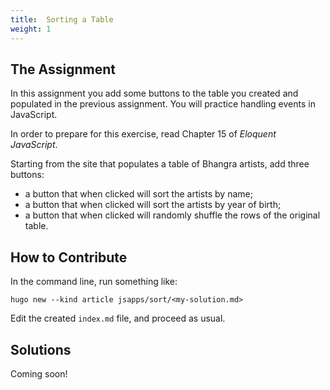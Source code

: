 ```yaml
---
title:  Sorting a Table
weight: 1
---
```


## The Assignment

In this assignment you add some buttons to the table you created and populated in the previous assignment. You will practice handling events in JavaScript.

In order to prepare for this exercise, read Chapter 15 of _Eloquent JavaScript_.

Starting from the site that populates a table of Bhangra artists, add three buttons:

* a button that when clicked will sort the artists by name;
* a button that when clicked will sort the artists by year of birth;
* a button that when clicked will randomly shuffle the rows of the original table.

## How to Contribute

In the command line, run something like:

```{sh}
hugo new --kind article jsapps/sort/<my-solution.md>
```

Edit the created `index.md` file, and proceed as usual.

## Solutions

Coming soon!